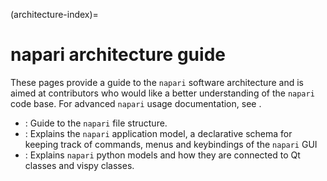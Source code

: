 (architecture-index)=

# napari architecture guide

These pages provide a guide to the `napari` software architecture
and is aimed at contributors who would like a better understanding of the `napari`
code base. For advanced `napari` usage documentation, see [](explanations).

- [](): Guide to the `napari` file structure.
- [](app-model): Explains the `napari` application model, a declarative schema for
  keeping track of commands, menus and keybindings of the `napari` GUI
- [](napari-model-event): Explains `napari` python models and how they are
  connected to Qt classes and vispy classes.
